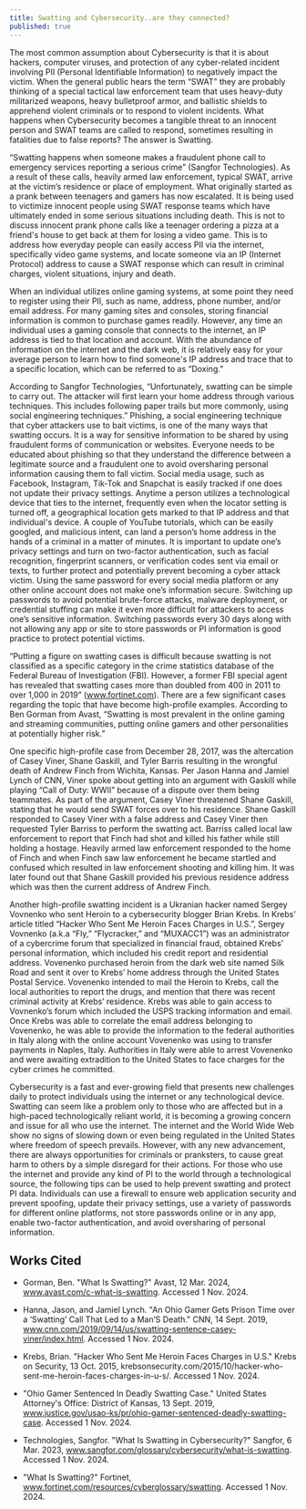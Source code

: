 ```yaml
---
title: Swatting and Cybersecurity..are they connected? 
published: true
---
```

	
The most common assumption about Cybersecurity is that it is about hackers, computer viruses, and protection of any cyber-related incident involving PII (Personal Identifiable Information)
to negatively impact the victim. When the general public hears the term “SWAT” they are probably thinking of a special tactical law enforcement team that uses heavy-duty militarized weapons, heavy bulletproof armor, and ballistic shields to apprehend violent criminals or to respond to violent incidents. What happens when Cybersecurity becomes a tangible threat to an innocent person and SWAT teams are called to respond, sometimes resulting in fatalities due to false reports? The answer is Swatting.

 “Swatting happens when someone makes a fraudulent phone call to emergency services reporting a serious crime” (Sangfor Technologies).  As a result of these calls, heavily armed law enforcement, typical SWAT, arrive at the victim’s residence or place of employment. What originally started as a prank between teenagers and gamers has now escalated. It is being used to victimize innocent people using SWAT response teams which have ultimately ended in some serious situations including death. This is not to discuss innocent prank phone calls like a teenager ordering a pizza at a friend's house to get back at them for losing a video game. This is to address how everyday people can easily access PII via the internet, specifically video game systems, and locate someone via an IP (Internet Protocol) address to cause a SWAT response which can result in criminal charges, violent situations, injury and death. 

 When an individual utilizes online gaming systems, at some point they need to register using their PII, such as name, address, phone number, and/or email address. For many gaming sites and consoles, storing financial information is common to purchase games readily. However, any time an individual uses a gaming console that connects to the internet, an IP address is tied to that location and account. With the abundance of information on the internet and the dark web, it is relatively easy for your average person to learn how to find someone's IP address and trace that to a specific location, which can be referred to as “Doxing.”

 According to Sangfor Technologies, “Unfortunately, swatting can be simple to carry out. The attacker will first learn your home address through various techniques. This includes following paper trails but more commonly, using social engineering techniques.” Phishing, a social engineering technique that cyber attackers use to bait victims, is one of the many ways that swatting occurs. It is a way for sensitive information to be shared by using fraudulent forms of communication or websites. Everyone needs to be educated about phishing so that they understand the difference between a legitimate source and a fraudulent one to avoid oversharing personal information causing them to fall victim. Social media usage, such as Facebook, Instagram, Tik-Tok and Snapchat is easily tracked if one does not update their privacy settings. Anytime a person utilizes a technological device that ties to the internet, frequently even when the locator setting is turned off, a geographical location gets marked to that IP address and that individual's device. A couple of YouTube tutorials, which can be easily googled, and malicious intent, can land a person’s home address in the hands of a criminal in a matter of minutes. It is important to update one’s privacy settings and turn on two-factor authentication, such as facial recognition, fingerprint scanners, or verification codes sent via email or texts, to further protect and potentially prevent becoming a cyber attack victim. Using the same password for every social media platform or any other online account does not make one’s information secure. Switching up passwords to avoid potential brute-force attacks, malware deployment, or credential stuffing can make it even more difficult for attackers to access one’s sensitive information. Switching passwords every 30 days along with not allowing any app or site to store passwords or PI information is good practice to protect potential victims.

 “Putting a figure on swatting cases is difficult because swatting is not classified as a specific category in the crime statistics database of the Federal Bureau of Investigation (FBI). However, a former FBI special agent has revealed that swatting cases more than doubled from 400 in 2011 to over 1,000 in 2019” (www.fortinet.com). There are a few significant cases regarding the topic that have become high-profile examples. According to Ben Gorman from Avast, “Swatting is most prevalent in the online gaming and streaming communities, putting online gamers and other personalities at potentially higher risk.”

 One specific high-profile case from December 28, 2017, was the altercation of Casey Viner, Shane Gaskill, and Tyler Barris resulting in the wrongful death of Andrew Finch from Wichita, Kansas. 
Per Jason Hanna and Jamiel Lynch of CNN, Viner spoke about getting into an argument with Gaskill while playing “Call of Duty: WWII” because of a dispute over them being teammates. As part of the argument, Casey Viner threatened Shane Gaskill, stating that he would send SWAT forces over to his residence. Shane Gaskill responded to Casey Viner with a false address and Casey Viner then requested Tyler Barriss to perform the swatting act. Barriss called local law enforcement to report that Finch had shot and killed his father while still holding a hostage. Heavily armed law enforcement responded to the home of Finch and when Finch saw law enforcement he became startled and confused which resulted in law enforcement shooting and killing him. It was later found out that Shane Gaskill provided his previous residence address which was then the current address of Andrew Finch. 

 Another high-profile swatting incident is a Ukranian hacker named Sergey Vovnenko who sent Heroin to a cybersecurity blogger Brian Krebs. In Krebs’ article titled “Hacker Who Sent Me Heroin Faces Charges in U.S.”, Sergey Vovnenko (a.k.a “Fly,” “Flycracker,” and “MUXACC1”) was an administrator of a cybercrime forum that specialized in financial fraud, obtained Krebs’ personal information, which included his credit report and residential address. Vovenenko purchased heroin from the dark web site named Silk Road and sent it over to Krebs’ home address through the United States Postal Service. Vovenenko intended to mail the Heroin to Krebs, call the local authorities to report the drugs, and mention that there was recent criminal activity at Krebs’ residence. Krebs was able to gain access to Vovnenko’s forum which included the USPS tracking information and email. Once Krebs was able to correlate the email address belonging to Vovenenko, he was able to provide the information to the federal authorities in Italy along with the online account Vovenenko was using to transfer payments in Naples, Italy. Authorities in Italy were able to arrest Vovenenko and were awaiting extradition to the United States to face charges for the cyber crimes he committed. 

 Cybersecurity is a fast and ever-growing field that presents new challenges daily to protect individuals using the internet or any technological device. Swatting can seem like a problem only to those who are affected but in a high-paced technologically reliant world, it is becoming a growing concern and issue for all who use the internet. The internet and the World Wide Web show no signs of slowing down or even being regulated in the United States where freedom of speech prevails. However, with any new advancement, there are always opportunities for criminals or pranksters, to cause great harm to others by a simple disregard for their actions. For those who use the internet and provide any kind of PI to the world through a technological source, the following tips can be used to help prevent swatting and protect PI data. Individuals can use a firewall to ensure web application security and prevent spoofing, update their privacy settings, use a variety of passwords for different online platforms, not store passwords online or in any app, enable two-factor authentication, and avoid oversharing of personal information. 

## **Works Cited**  

* Gorman, Ben. "What Is Swatting?" Avast, 12 Mar. 2024, www.avast.com/c-what-is-swatting. Accessed 1 Nov. 2024. 

* Hanna, Jason, and Jamiel Lynch. "An Ohio Gamer Gets Prison Time over a ‘Swatting’ Call That Led to a Man’S Death." CNN, 14 Sept. 2019, www.cnn.com/2019/09/14/us/swatting-sentence-casey-viner/index.html. 
	Accessed 1 Nov. 2024.  

* Krebs, Brian. "Hacker Who Sent Me Heroin Faces Charges in U.S." Krebs on Security, 13 Oct. 2015, krebsonsecurity.com/2015/10/hacker-who-sent-me-heroin-faces-charges-in-u-s/. Accessed 1 Nov. 2024. 

* "Ohio Gamer Sentenced In Deadly Swatting Case." United States Attorney's Office: District of Kansas, 13 Sept. 2019, www.justice.gov/usao-ks/pr/ohio-gamer-sentenced-deadly-swatting-case. Accessed 1 Nov. 2024. 

* Technologies, Sangfor. "What Is Swatting in Cybersecurity?" Sangfor, 6 Mar. 2023, www.sangfor.com/glossary/cybersecurity/what-is-swatting. Accessed 1 Nov. 2024. 

* "What Is Swatting?" Fortinet, www.fortinet.com/resources/cyberglossary/swatting. Accessed 1 Nov. 2024.  

	



